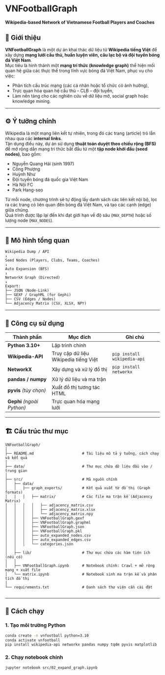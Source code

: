 # VNFootballGraph  
**Wikipedia-based Network of Vietnamese Football Players and Coaches**

## 🧩 Giới thiệu

**VNFootballGraph** là một dự án khai thác dữ liệu từ **Wikipedia tiếng Việt** để xây dựng **mạng lưới cầu thủ, huấn luyện viên, câu lạc bộ và đội tuyển bóng đá Việt Nam**.  
Mục tiêu là hình thành một **mạng tri thức (knowledge graph)** thể hiện mối quan hệ giữa các thực thể trong lĩnh vực bóng đá Việt Nam, phục vụ cho việc:
- Phân tích cấu trúc mạng (các cá nhân hoặc tổ chức có ảnh hưởng),
- Trực quan hóa quan hệ cầu thủ – CLB – đội tuyển,
- Làm nền tảng cho các nghiên cứu về dữ liệu mở, social graph hoặc knowledge mining.

---

## ⚙️ Ý tưởng chính

Wikipedia là một mạng liên kết tự nhiên, trong đó các trang (article) trỏ lẫn nhau qua các **internal links**.  
Tận dụng điều này, dự án sử dụng **thuật toán duyệt theo chiều rộng (BFS)** để mở rộng dần mạng tri thức bắt đầu từ một **tập node khởi đầu (seed nodes)**, bao gồm:

- Nguyễn Quang Hải (sinh 1997)  
- Công Phượng  
- Huỳnh Như  
- Đội tuyển bóng đá quốc gia Việt Nam  
- Hà Nội FC  
- Park Hang-seo  

Từ mỗi node, chương trình sẽ tự động lấy danh sách các liên kết nội bộ, lọc ra các trang có liên quan đến bóng đá Việt Nam, và tạo các cạnh (edge) giữa chúng.  
Quá trình được lặp lại đến khi đạt giới hạn về độ sâu (`MAX_DEPTH`) hoặc số lượng node (`MAX_NODES`).

---

## 🧠 Mô hình tổng quan

```
Wikipedia Dump / API
↓
Seed Nodes (Players, Clubs, Teams, Coaches)
↓
Auto Expansion (BFS)
↓
NetworkX Graph (Directed)
↓
Export:
├── JSON (Node-Link)
├── GEXF / GraphML (for Gephi)
├── CSV (Edges / Nodes)
└── Adjacency Matrix (CSV, XLSX, NPY)
```


---

## 🧰 Công cụ sử dụng

| Thành phần | Mục đích | Ghi chú |
|-------------|-----------|---------|
| **Python 3.10+** | Lập trình chính | |
| **Wikipedia-API** | Truy cập dữ liệu Wikipedia tiếng Việt | `pip install wikipedia-api` |
| **NetworkX** | Xây dựng và xử lý đồ thị | `pip install networkx` |
| **pandas / numpy** | Xử lý dữ liệu và ma trận | |
| **pyvis** *(tùy chọn)* | Xuất đồ thị tương tác HTML | |
| **Gephi** *(ngoài Python)* | Trực quan hóa mạng lưới | |

---

## 🏗️ Cấu trúc thư mục
```
VNFootballGraph/
│
├── README.md                      # Tài liệu mô tả ý tưởng, cách chạy và kết quả
│
├── data/                          # Thư mục chứa dữ liệu đầu vào / trung gian
│
├── src/                           # Mã nguồn chính
│   ├── data/
│   │   ├── graph_exports/         # Kết quả xuất từ đồ thị (Graph formats)
│   │   │   ├── matrix/            # Các file ma trận kề (Adjacency Matrix)
│   │   │   │   ├── adjacency_matrix.csv
│   │   │   │   ├── adjacency_matrix.xlsx
│   │   │   │   └── adjacency_matrix.npy
│   │   │   ├── VNFootballGraph.gexf
│   │   │   ├── VNFootballGraph.graphml
│   │   │   ├── VNFootballGraph.json
│   │   │   ├── VNFootballGraph.pkl
│   │   │   ├── auto_expanded_nodes.csv
│   │   │   ├── auto_expanded_edges.csv
│   │   │   └── categories.json
│   │
│   ├── lib/                       # Thư mục chứa các hàm tiện ích (nếu có)
│   │
│   ├── VNFootballGraph.ipynb      # Notebook chính: Crawl + mở rộng mạng + xuất file
│   └── matrix.ipynb               # Notebook sinh ma trận kề và phân tích đồ thị
│
└── requirements.txt               # Danh sách thư viện cần cài đặt


```


---

## 🚀 Cách chạy

### 1. Tạo môi trường Python
```bash
conda create -n vnfootball python=3.10
conda activate vnfootball
pip install wikipedia-api networkx pandas numpy tqdm pyvis matplotlib
```

### 2. Chạy notebook chính
```
jupyter notebook src/02_expand_graph.ipynb
```

